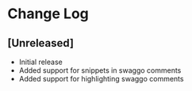 # Change Log

## [Unreleased]

- Initial release
- Added support for snippets in swaggo comments
- Added support for highlighting swaggo comments
